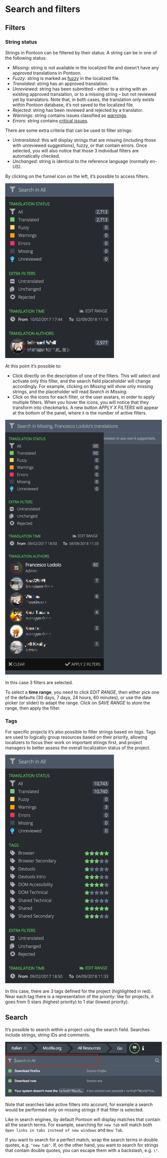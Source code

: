 # Search and filters

<!-- toc -->

## Filters

### String status

Strings in Pontoon can be filtered by their status. A string can be in one of the following status:
* *Missing*: string is not available in the localized file and doesn’t have any approved translations in Pontoon.
* *Fuzzy*: string is marked as [fuzzy](../../misc/glossary.md#fuzzy) in the localized file.
* *Translated*: string has an approved translation.
* *Unreviewed*: string has been submitted – either to a string with an existing approved translation, or to a missing string – but not reviewed yet by translators. Note that, in both cases, the translation only exists within Pontoon database, it’s not saved to the localized file.
* *Rejected*: string has been reviewed and rejected by a translator.
* *Warnings*: string contains issues classified as [warnings](translate.md#warnings).
* *Errors*: string contains [critical issues](translate.md#errors).

There are some extra criteria that can be used to filter strings:
* *Untranslated*: this will display strings that are missing (including those with unreviewed suggestions), fuzzy, or that contain errors. Once selected, you will also notice that those 3 individual filters are automatically checked.
* *Unchanged*: string is identical to the reference language (normally en-US).

By clicking on the funnel icon on the left, it’s possible to access filters.

![Filters](../../assets/images/pontoon/search_filters/filters.png)

At this point it’s possible to:
* Click directly on the description of one of the filters. This will select and activate only this filter, and the search field placeholder will change accordingly. For example, clicking on *Missing* will show only missing strings, and the placeholder will read *Search in Missing*.
* Click on the icons for each filter, or the user avatars, in order to apply multiple filters. When you hover the icons, you will notice that they transform into checkmarks. A new button *APPLY X FILTERS* will appear at the bottom of the panel, where `X` is the number of active filters.

![Multiple filters](../../assets/images/pontoon/search_filters/filters_multiple.png)

In this case 3 filters are selected.

To select a **time range**, you need to click *EDIT RANGE*, then either pick one of the defaults (30 days, 7 days, 24 hours, 60 minutes), or use the date picker (or slider) to adapt the range. Click on *SAVE RANGE* to store the range, then apply the filter.

### Tags

For specific projects it’s also possible to filter strings based on *tags*. Tags are used to logically group resources based on their priority, allowing localizers to focus their work on important strings first, and project managers to better assess the overall localization status of the project.

![Tags in filters](../../assets/images/pontoon/search_filters/filters_tags.png)

In this case, there are 3 tags defined for the project (highlighted in red). Near each tag there is a representation of the priority: like for projects, it goes from 5 stars (highest priority) to 1 star (lowest priority).

## Search

It’s possible to search within a project using the search field. Searches include strings, string IDs and comments.

![Search field](../../assets/images/pontoon/search_filters/search_field.png)

Note that searches take active filters into account, for example a search would be performed only on missing strings if that filter is selected.

Like in search engines, by default Pontoon will display matches that contain all the search terms. For example, searching for `new tab` will match both `Open links in tabs instead of new windows` and `New Tab`.

If you want to search for a perfect match, wrap the search terms in double quotes, e.g. `"new tab"`. If, on the other hand, you want to search for strings that contain double quotes, you can escape them with a backslash, e.g. `\"`.
